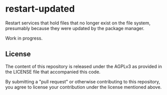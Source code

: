 restart-updated
===============

Restart services that hold files that no longer exist on the file system,
presumably because they were updated by the package manager.

Work in progress.

License
-------

The content of this repository is released under the AGPLv3
as provided in the LICENSE file that accompanied this code.

By submitting a "pull request" or otherwise contributing to
this repository, you agree to license your contribution under
the license mentioned above.

